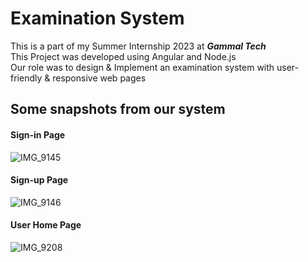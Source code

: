 # Examination System
This is a part of my Summer Internship 2023 at <strong><em>Gammal Tech</em></strong></br>
This Project was developed using Angular and Node.js</br>
Our role was to design & Implement an examination system with user-friendly & responsive web pages</br>
## Some snapshots from our system

#### Sign-in Page
![IMG_9145](https://github.com/YoussefAboelwafa/Exam-System/assets/96186143/cd82d050-38ac-4f07-ab21-4cff64f384fe)

#### Sign-up Page
![IMG_9146](https://github.com/YoussefAboelwafa/Exam-System/assets/96186143/ad35b6e8-0c1b-4e63-9c57-66e3954486ba)

#### User Home Page
![IMG_9208](https://github.com/YoussefAboelwafa/Exam-System/assets/96186143/d0c2df4a-0e0c-417b-b36a-eba887734533)




